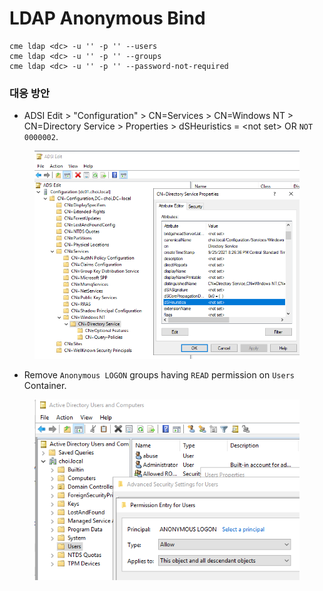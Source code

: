 # LDAP Anonymous Bind





```
cme ldap <dc> -u '' -p '' --users 
cme ldap <dc> -u '' -p '' --groups
cme ldap <dc> -u '' -p '' --password-not-required
```





### 대응 방안

* ADSI Edit > "Configuration" > CN=Services > CN=Windows NT > CN=Directory Service > Properties > dSHeuristics = \<not set> OR `NOT 0000002`.&#x20;

<figure><img src="../.gitbook/assets/image (1) (1) (1).png" alt=""><figcaption></figcaption></figure>

* Remove `Anonymous LOGON` groups having `READ` permission on `Users` Container.&#x20;

<figure><img src="../.gitbook/assets/image (1) (1).png" alt=""><figcaption></figcaption></figure>
